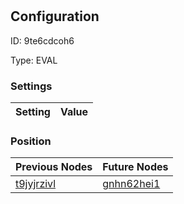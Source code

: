 # <nil>
## Configuration
ID:  9te6cdcoh6

Type: EVAL 


### Settings
| Setting | Value  |
| :------------------------ | ---------------------------------------- |
 




### Position
| Previous Nodes | Future Nodes |
| :------------- | ------------ |
| [t9jyjrzivl](./t9jyjrzivl.md) | [gnhn62hei1](./gnhn62hei1.md) |